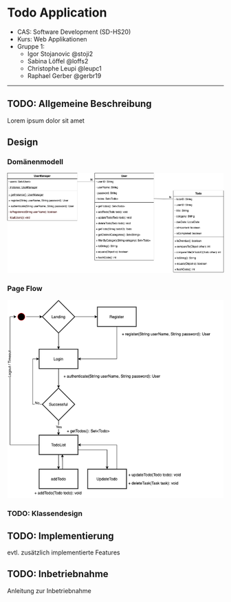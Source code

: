 # Todo Application

* CAS: Software Development (SD-HS20)
* Kurs: Web Applikationen
* Gruppe 1:
    * Igor Stojanovic @stoji2
    * Sabina Löffel @loffs2
    * Christophe Leupi @leupc1
    * Raphael Gerber @gerbr19

***

## TODO: Allgemeine Beschreibung

Lorem ipsum dolor sit amet


## Design

 ### Domänenmodell
![Domain Model](docs/DomainModel.png)


### Page Flow
![Page Flow](docs/PageFlow.png)


### TODO: Klassendesign



## TODO: Implementierung

evtl. zusätzlich implementierte Features



## TODO: Inbetriebnahme

Anleitung zur Inbetriebnahme
